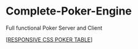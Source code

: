 # Complete-Poker-Engine
Full functional Poker Server and Client

[<a href="https://github.com/infocular/responsive-poker-table" target="_blank">RESPONSIVE CSS POKER TABLE</a>]

